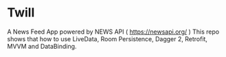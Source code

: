 # Twill
A News Feed App powered by NEWS API ( https://newsapi.org/ ) This repo shows that how to use LiveData, Room Persistence, Dagger 2, Retrofit, MVVM and DataBinding.
